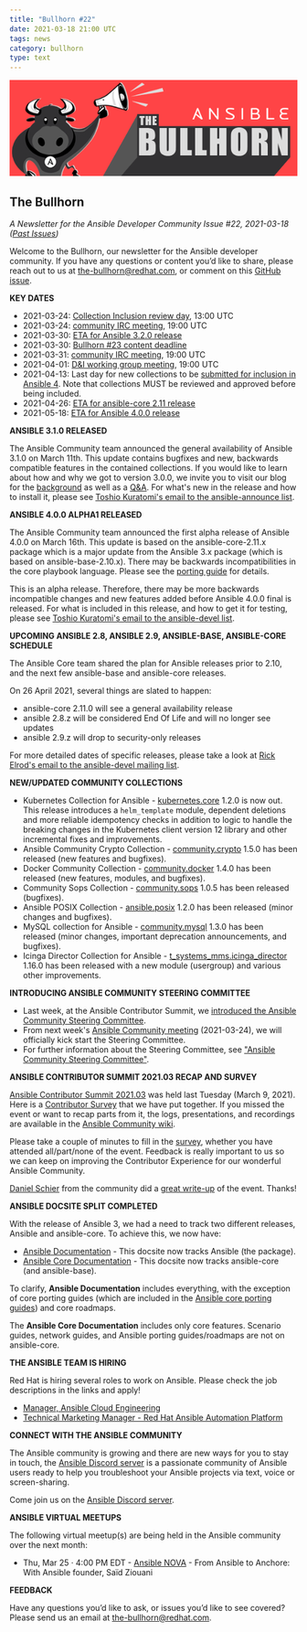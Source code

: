 ```yaml
---
title: "Bullhorn #22"
date: 2021-03-18 21:00 UTC
tags: news
category: bullhorn
type: text
---
```


![Ansible Bullhorn banner](/images/bullhorn-banner-mango.png)

## The Bullhorn

*A Newsletter for the Ansible Developer Community*
*Issue #22, 2021-03-18 ([Past Issues](https://us19.campaign-archive.com/home/?u=56d874e027110e35dea0e03c1&id=d6635f5420))*

Welcome to the Bullhorn, our newsletter for the Ansible developer community. If you have any questions or content you’d like to share, please reach out to us at the-bullhorn@redhat.com, or comment on this [GitHub issue](https://github.com/ansible/community/issues/546).

<!-- TEASER_END -->

**KEY DATES**

* 2021-03-24: [Collection Inclusion review day](https://github.com/ansible-collections/ansible-inclusion/discussions), 13:00 UTC
* 2021-03-24: [community IRC meeting](https://github.com/ansible/community/issues/539), 19:00 UTC
* 2021-03-30: [ETA for Ansible 3.2.0 release](https://docs.ansible.com/ansible/devel/roadmap/COLLECTIONS_3_0.html)
* 2021-03-30: [Bullhorn #23 content deadline](https://github.com/ansible/community/issues/546)
* 2021-03-31: [community IRC meeting](https://github.com/ansible/community/issues/539), 19:00 UTC
* 2021-04-01: [D&I working group meeting](https://github.com/ansible/community/issues/577), 19:00 UTC
* 2021-04-13: Last day for new collections to be [submitted for inclusion in Ansible 4](https://github.com/ansible-collections/ansible-inclusion/discussions/). Note that collections MUST be reviewed and approved before being included.
* 2021-04-26: [ETA for ansible-core 2.11 release](https://github.com/ansible/ansible/blob/devel/docs/docsite/rst/roadmap/ROADMAP_2_11.rst)
* 2021-05-18: [ETA for Ansible 4.0.0 release](https://docs.ansible.com/ansible/devel/roadmap/COLLECTIONS_4.html)

**ANSIBLE 3.1.0 RELEASED**

The Ansible Community team announced the general availability of Ansible 3.1.0 on March 11th. This update contains bugfixes and new, backwards compatible features in the contained collections. If you would like to learn about how and why we got to version 3.0.0, we invite you to visit our blog for the [background](https://www.ansible.com/blog/announcing-the-community-ansible-3.0.0-package) as well as a [Q&A](https://www.ansible.com/blog/ansible-3.0.0-qa). For what's new in the release and how to install it, please see [Toshio Kuratomi's email to the ansible-announce list](https://groups.google.com/g/ansible-announce/c/cU4WVtab80o).

**ANSIBLE 4.0.0 ALPHA1 RELEASED**

The Ansible Community team announced the first alpha release of Ansible 4.0.0 on March 16th. This update is based on the ansible-core-2.11.x package which is a major update from the Ansible 3.x package (which is based on ansible-base-2.10.x). There may be backwards incompatibilities in the core playbook language. Please see the [porting guide](https://docs.ansible.com/ansible/devel/porting_guides/porting_guide_4.html) for details.

This is an alpha release. Therefore, there may be more backwards incompatible changes and new features added before Ansible 4.0.0 final is released. For what is included in this release, and how to get it for testing, please see [Toshio Kuratomi's email to the ansible-devel list](https://groups.google.com/g/ansible-devel/c/rtwXoKrIQG0).

**UPCOMING ANSIBLE 2.8, ANSIBLE 2.9, ANSIBLE-BASE, ANSIBLE-CORE SCHEDULE**

The Ansible Core team shared the plan for Ansible releases prior to 2.10, and the next few ansible-base and ansible-core releases.

On 26 April 2021, several things are slated to happen:
* ansible-core 2.11.0 will see a general availability release
* ansible 2.8.z will be considered End Of Life and will no longer see updates
* ansible 2.9.z will drop to security-only releases

For more detailed dates of specific releases, please take a look at [Rick Elrod's email to the ansible-devel mailing list](https://groups.google.com/g/ansible-devel/c/udlVP0236zw).

**NEW/UPDATED COMMUNITY COLLECTIONS**

* Kubernetes Collection for Ansible - [kubernetes.core](https://galaxy.ansible.com/kubernetes/core) 1.2.0 is now out. This release introduces a `helm_template` module, dependent deletions and more reliable idempotency checks in addition to logic to handle the breaking changes in the Kubernetes client version 12 library and other incremental fixes and improvements.
* Ansible Community Crypto Collection - [community.crypto](https://galaxy.ansible.com/community/crypto) 1.5.0 has been released (new features and bugfixes).
* Docker Community Collection - [community.docker](https://galaxy.ansible.com/community/docker) 1.4.0 has been released (new features, modules, and bugfixes).
* Community Sops Collection - [community.sops](https://galaxy.ansible.com/community/sops) 1.0.5 has been released (bugfixes).
* Ansible POSIX Collection - [ansible.posix](https://galaxy.ansible.com/ansible/posix) 1.2.0 has been released (minor changes and bugfixes).
* MySQL collection for Ansible - [community.mysql](https://galaxy.ansible.com/community/mysql) 1.3.0 has been released (minor changes, important deprecation announcements, and bugfixes).
* Icinga Director Collection for Ansible - [t_systems_mms.icinga_director](https://galaxy.ansible.com/t_systems_mms/icinga_director) 1.16.0 has been released with a new module (usergroup) and various other improvements.

**INTRODUCING ANSIBLE COMMUNITY STEERING COMMITTEE**

* Last week, at the Ansible Contributor Summit, we [introduced the Ansible Community Steering Committee](https://groups.google.com/g/ansible-devel/c/FRbn4qT3Jf0).
* From next week's [Ansible Community meeting](https://github.com/ansible/community/issues/539) (2021-03-24), we will officially kick start the Steering Committee.
* For further information about the Steering Committee, see ["Ansible Community Steering Committee"](https://hackmd.io/@ansible-community/steering-committee).

**ANSIBLE CONTRIBUTOR SUMMIT 2021.03 RECAP AND SURVEY**

[Ansible Contributor Summit 2021.03](https://hackmd.io/@ansible-community/contrib-summit-202103) was held last Tuesday (March 9, 2021). Here is a [Contributor Survey](https://www.surveymonkey.co.uk/r/SGNJZHV) that we have put together. If you missed the event or want to recap parts from it, the logs, presentations, and recordings are available in the [Ansible Community wiki](https://github.com/ansible/community/wiki/Contributor-Summit).

Please take a couple of minutes to fill in the [survey](https://www.surveymonkey.co.uk/r/SGNJZHV), whether you have attended all/part/none of the event. Feedback is really important to us so we can keep on improving the Contributor Experience for our wonderful Ansible Community.

[Daniel Schier](https://twitter.com/daniel_wtd) from the community did a [great write-up](https://blog.while-true-do.io/ansible-contributor-summit-2021/) of the event. Thanks!

**ANSIBLE DOCSITE SPLIT COMPLETED**

With the release of Ansible 3, we had a need to track two different releases, Ansible and ansible-core. To achieve this, we now have:

* [Ansible Documentation](https://docs.ansible.com/ansible/latest/index.html) - This docsite now tracks Ansible (the package).
* [Ansible Core Documentation](https://docs.ansible.com/ansible-core/devel/) - This docsite now tracks ansible-core (and ansible-base).
 
To clarify, **Ansible Documentation** includes everything, with the exception of core porting guides (which are included in the [Ansible core porting guides](https://docs.ansible.com/ansible-core/devel/porting_guides/core_porting_guides.html)) and core roadmaps.
 
The **Ansible Core Documentation** includes only core features. Scenario guides, network guides, and Ansible porting guides/roadmaps are not on ansible-core.

**THE ANSIBLE TEAM IS HIRING**

Red Hat is hiring several roles to work on Ansible. Please check the job descriptions in the links and apply!
* [Manager, Ansible Cloud Engineering](https://us-redhat.icims.com/jobs/82347/manager%2c-ansible-cloud-engineering/job)
* [Technical Marketing Manager - Red Hat Ansible Automation Platform](https://global-redhat.icims.com/jobs/82487/technical-marketing-manager---red-hat-ansible-automation-platform/job)

**CONNECT WITH THE ANSIBLE COMMUNITY**

The Ansible community is growing and there are new ways for you to stay in touch, the [Ansible Discord server](https://discord.gg/DRmN7ubwud) is a passionate community of Ansible users ready to help you troubleshoot your Ansible projects via text, voice or screen-sharing. 

Come join us on the [Ansible Discord server](https://discord.gg/DRmN7ubwud).

**ANSIBLE VIRTUAL MEETUPS**

The following virtual meetup(s) are being held in the Ansible community over the next month:

* Thu, Mar 25 · 4:00 PM EDT - [Ansible NOVA](https://www.meetup.com/Ansible-NOVA/events/276995149/) - From Ansible to Anchore: With Ansible founder, Saïd Ziouani

**FEEDBACK**

Have any questions you’d like to ask, or issues you’d like to see covered? Please send us an email at the-bullhorn@redhat.com.
